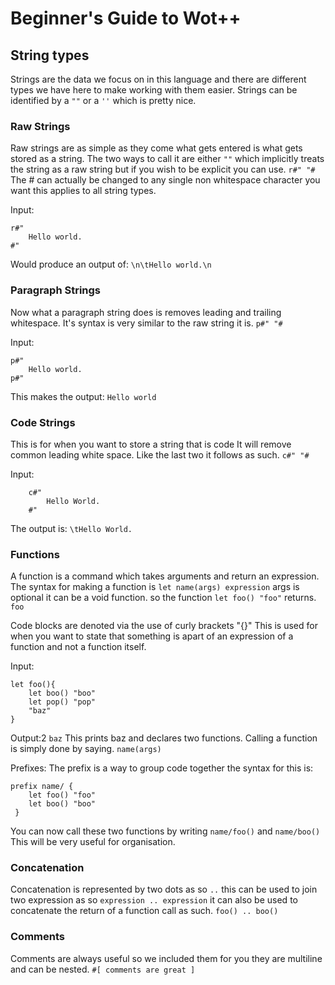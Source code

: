 # Beginner's Guide to Wot++

## String types

Strings are the data we focus on in this language and there are different types we have here to make working with them easier. Strings can be identified by a `""` or a `''` which is pretty nice.

### Raw Strings

Raw strings are as simple as they come what gets entered is what gets stored as a string. The two ways to call it are either `""` which implicitly treats the string as a raw string but if you wish to be explicit you can use. `r#" "#`
The # can actually be changed to any single non whitespace character you want this applies to all string types.  

Input:

```wot++
r#"
    Hello world.
#"
```

Would produce an output of:
`\n\tHello world.\n`

### Paragraph Strings

Now what a paragraph string does is removes leading and trailing whitespace. It's syntax is very similar to the raw string it is. `p#" "#`

Input:

```wot++
p#"
    Hello world.
p#"
```

This makes the output:
`Hello world`

### Code Strings

This is for when you want to store a string that is code It will remove common leading white space. Like the last two it follows as such. `c#" "#`

Input:

```wot++
    c#"
        Hello World.
    #"
```

The output is:
` \tHello World. `

### Functions

A function is a command which takes arguments and return an expression. The syntax for making a function is ` let name(args) expression ` args is optional it can be a void function.  so the function ` let foo() "foo" ` returns. `foo`

Code blocks are denoted via the use of curly brackets "{}"  This is used for when you want to state that something is apart of an expression of a function and not a function itself.

Input:

```wot++
let foo(){
    let boo() "boo"
    let pop() "pop"
    "baz"
}
```

Output:2
` baz `
This prints baz and declares two functions.
Calling a function is simply done by saying. ` name(args) `

Prefixes:
The prefix is a way to group code together the syntax for this is:

```wot++
prefix name/ {
    let foo() "foo" 
    let boo() "boo"
 } 
```

You can now call these two functions by writing `name/foo()` and ` name/boo() ` This will be very useful for organisation.

### Concatenation

Concatenation is represented by two dots as so ` .. ` this can be used to join two expression as so ` expression .. expression ` it can also be used to concatenate the return of a function call as such. ` foo() .. boo() `

### Comments

Comments are always useful so we included them for you they are multiline and can be nested. ` #[ comments are great ] `
